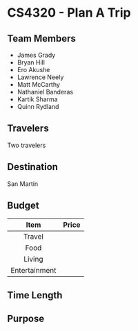 # CS4320 - Plan A Trip

## Team Members

* James Grady
* Bryan Hill
* Ero Akushe
* Lawrence Neely
* Matt McCarthy
* Nathaniel Banderas
* Kartik Sharma
* Quinn Rydland

## Travelers
Two travelers 


## Destination

San Martin

## Budget

| Item        |Price  |
|:-----------:|:-----:|
|Travel        |       |
|Food           |       |
|Living  |       |
|Entertainment          |       |
## Time Length



## Purpose

